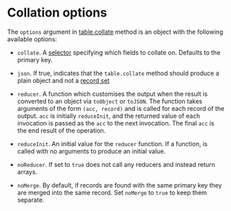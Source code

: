 # Collation options

The `options` argument in [table.collate](./table.md#collate) method is an object with the following available options:

* `collate`. A [selector](./selector.md) specifying which fields to collate on. Defaults to the primary key.

* `json`. If true, indicates that the `table.collate` method should produce a plain object and not a [record set](./record-set.md)

* `reducer`. A function which customises the output when the result is converted to an object via `toObject` or `toJSON`. The function
  takes arguments of the form `(acc, record)` and is called for each record of the output. `acc` is initially `reduceInit`, and the returned value
  of each invocation is passed as the `acc` to the next invocation. The final `acc` is the end result of the operation.

* `reduceInit`. An initial value for the `reducer` function. If a function, is called with no arguments to produce an initial value.

* `noReducer`. If set to `true` does not call any reducers and instead return arrays.

* `noMerge`. By default, if records are found with the same primary key they are merged into the same record. Set `noMerge` to `true` to keep them separate.

